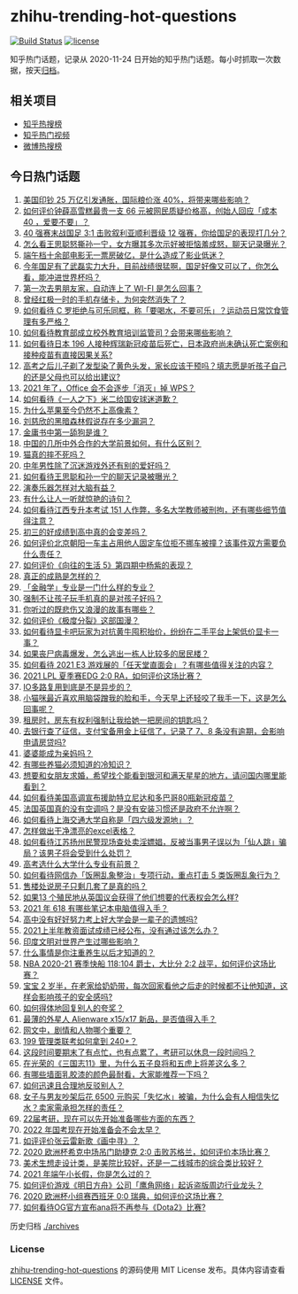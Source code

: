 # zhihu-trending-hot-questions

[![Build Status](https://github.com/justjavac/zhihu-trending-hot-questions/workflows/ci/badge.svg?branch=master)](https://github.com/justjavac/zhihu-trending-hot-questions/actions)
[![license](https://img.shields.io/github/license/justjavac/zhihu-trending-hot-questions)](https://github.com/justjavac/zhihu-trending-hot-questions/blob/master/LICENSE)

知乎热门话题，记录从 2020-11-24 日开始的知乎热门话题。每小时抓取一次数据，按天[归档](./archives)。

## 相关项目

- [知乎热搜榜](https://github.com/justjavac/zhihu-trending-top-search)
- [知乎热门视频](https://github.com/justjavac/zhihu-trending-hot-video)
- [微博热搜榜](https://github.com/justjavac/weibo-trending-hot-search)

## 今日热门话题

<!-- BEGIN -->
<!-- 最后更新时间 Wed Jun 16 2021 07:01:42 GMT+0800 (China Standard Time) -->

1. [美国印钞 25 万亿引发通胀，国际粮价涨 40%，将带来哪些影响？](https://www.zhihu.com/question/464253751)
2. [如何评价钟薛高雪糕最贵一支 66 元被网民质疑价格高，创始人回应「成本 40
   ，爱要不要」？](https://www.zhihu.com/question/465157262)
3. [40 强赛末战国足 3:1 击败叙利亚顺利晋级 12
   强赛，你给国足的表现打几分？](https://www.zhihu.com/question/465257701)
4. [怎么看王思聪怒撕孙一宁，女方曝其多次示好被拒恼羞成怒，聊天记录曝光？](https://www.zhihu.com/question/465193554)
5. [端午档十余部电影无一票房破亿，是什么造成了影业低迷？](https://www.zhihu.com/question/465092815)
6. [今年国足有了武磊实力大升，目前战绩很猛啊，国足好像又可以了，你怎么看，能冲进世界杯吗？](https://www.zhihu.com/question/464598980)
7. [第一次去男朋友家，自动连上了 WI-FI 是怎么回事？](https://www.zhihu.com/question/464961722)
8. [曾经红极一时的手机存储卡，为何突然消失了？](https://www.zhihu.com/question/379697777)
9. [如何看待 C
   罗拒绝与可乐同框，称「要喝水，不要可乐」？运动员日常饮食管理有多严格？](https://www.zhihu.com/question/465112331)
10. [如何看待教育部成立校外教育培训监管司？会带来哪些影响？](https://www.zhihu.com/question/465193204)
11. [如何看待日本 196
    人接种辉瑞新冠疫苗后死亡，日本政府尚未确认死亡案例和接种疫苗有直接因果关系?](https://www.zhihu.com/question/464426634)
12. [高考之后儿子剃了发型染了黄色头发，家长应该干预吗？填志愿是听孩子自己的还是父母也可以给出建议?](https://www.zhihu.com/question/464569384)
13. [2021 年了，Office 会不会逐步「消灭」掉 WPS？](https://www.zhihu.com/question/460028327)
14. [如何看待《一人之下》米二给国安球迷道歉？](https://www.zhihu.com/question/465110855)
15. [为什么苹果至今仍然不上高像素？](https://www.zhihu.com/question/464657256)
16. [刘慈欣的黑暗森林假说存在多少漏洞？](https://www.zhihu.com/question/451440009)
17. [金庸书中第一舔狗是谁？](https://www.zhihu.com/question/464912057)
18. [中国的几所中外合作的大学前景如何，有什么区别？](https://www.zhihu.com/question/291415035)
19. [猫真的摔不死吗？](https://www.zhihu.com/question/19978294)
20. [中年男性除了沉迷游戏外还有别的爱好吗？](https://www.zhihu.com/question/459226864)
21. [如何看待王思聪和孙一宁的聊天记录被曝光？](https://www.zhihu.com/question/465160470)
22. [演奏乐器怎样对大脑有益？](https://www.zhihu.com/question/266210634)
23. [有什么让人一听就惊艳的诗句？](https://www.zhihu.com/question/457061535)
24. [如何看待江西专升本考试 151
    人作弊，多名大学教师被刑拘，还有哪些细节值得注意？](https://www.zhihu.com/question/465076235)
25. [初三的好成绩到高中真的会变差吗？](https://www.zhihu.com/question/464672740)
26. [如何评价北京朝阳一车主占用他人固定车位拒不挪车被撞？该事件双方需要负什么责任？](https://www.zhihu.com/question/465097829)
27. [如何评价《向往的生活 5》第四期中杨紫的表现？](https://www.zhihu.com/question/459467558)
28. [真正的成熟是怎样的？](https://www.zhihu.com/question/23055853)
29. [「金融学」专业是一门什么样的专业？](https://www.zhihu.com/question/324787450)
30. [强制不让孩子玩手机真的是对孩子好吗？](https://www.zhihu.com/question/325178193)
31. [你听过的既悲伤又浪漫的故事有哪些？](https://www.zhihu.com/question/26437791)
32. [如何评价《极度分裂》这部国漫？](https://www.zhihu.com/question/28082072)
33. [如何看待显卡吧玩家为对抗黄牛囤积抬价，纷纷在二手平台上架低价显卡一事？](https://www.zhihu.com/question/464735756)
34. [如果丧尸病毒爆发，怎么逃出一栋人比较多的居民楼？](https://www.zhihu.com/question/38408371)
35. [如何看待 2021 E3
    游戏展的「任天堂直面会」？有哪些值得关注的内容？](https://www.zhihu.com/question/465215405)
36. [2021 LPL 夏季赛EDG 2:0 RA，如何评价这场比赛？](https://www.zhihu.com/question/464995096)
37. [IO多路复用到底是不是异步的？](https://www.zhihu.com/question/59975081)
38. [小猫咪最近喜欢用脑袋蹭我的脸和手，今天早上还轻咬了我手一下，这是怎么回事呢？](https://www.zhihu.com/question/464003051)
39. [租房时，房东有权利强制让我给她一把房间的钥匙吗？](https://www.zhihu.com/question/462612155)
40. [去银行查了征信，支付宝备用金上征信了，记录了 7、8
    条没有逾期，会影响申请房贷吗?](https://www.zhihu.com/question/401757959)
41. [婆婆能成为亲妈吗？](https://www.zhihu.com/question/317585068)
42. [有哪些养猫必须知道的冷知识？](https://www.zhihu.com/question/428891310)
43. [想要和女朋友求婚，希望找个能看到银河和满天星星的地方，请问国内哪里能看到？](https://www.zhihu.com/question/453392696)
44. [如何看待美国高调宣布援助特立尼达和多巴哥80瓶新冠疫苗？](https://www.zhihu.com/question/465072169)
45. [法国英国真的没有空调吗？是没有安装习惯还是政府不允许啊？](https://www.zhihu.com/question/48716799)
46. [如何看待上海交通大学自称是「四六级发源地」？](https://www.zhihu.com/question/464806294)
47. [怎样做出干净漂亮的excel表格？](https://www.zhihu.com/question/21287244)
48. [如何看待江苏扬州民警现场查处卖淫嫖娼，反被当事男子误以为「仙人跳」骗局？该男子将会受到什么处罚？](https://www.zhihu.com/question/464879487)
49. [高考选什么大学什么专业有前景？](https://www.zhihu.com/question/440235164)
50. [如何看待网信办「饭圈乱象整治」专项行动，重点打击 5
    类饭圈乱象行为？](https://www.zhihu.com/question/465112780)
51. [售楼处说房子只剩几套了是真的吗？](https://www.zhihu.com/question/460961867)
52. [如果13 个殖民地从英国议会获得了他们想要的代表权会怎么样?](https://www.zhihu.com/question/463566948)
53. [2021 年 618 有哪些笔记本电脑值得入手？](https://www.zhihu.com/question/457255317)
54. [高中没有好好努力考上好大学会是一辈子的遗憾吗?](https://www.zhihu.com/question/463210788)
55. [2021上半年教资面试成绩已经公布，没有通过该怎么办？](https://www.zhihu.com/question/465072042)
56. [印度文明对世界产生过哪些影响？](https://www.zhihu.com/question/462960421)
57. [什么事情是你注重养生以后才知道的？](https://www.zhihu.com/question/451372641)
58. [NBA 2020-21 赛季快船 118:104 爵士，大比分 2:2
    战平，如何评价这场比赛？](https://www.zhihu.com/question/465077497)
59. [宝宝 2
    岁半，在老家给奶奶带，每次回家看他之后走的时候都不让他知道，这样会影响孩子的安全感吗?](https://www.zhihu.com/question/464606733)
60. [如何得体地回复别人的夸奖？](https://www.zhihu.com/question/23758741)
61. [最薄的外星人 Alienware x15/x17
    新品，是否值得入手？](https://www.zhihu.com/question/462727712)
62. [网文中，剧情和人物哪个重要？](https://www.zhihu.com/question/464564870)
63. [199 管理类联考如何拿到 240+？](https://www.zhihu.com/question/61541247)
64. [这段时间要期末了有点忙，也有点累了，考研可以休息一段时间吗？](https://www.zhihu.com/question/464096874)
65. [在光荣的《三国志11》里，为什么五子良将和五虎上将差这么多？](https://www.zhihu.com/question/329658518)
66. [有哪些墙面乳胶漆的颜色最耐看，大家能推荐一下吗？](https://www.zhihu.com/question/266901539)
67. [如何迅速且合理地反驳别人？](https://www.zhihu.com/question/21995841)
68. [女子与男友吵架后花 6500
    元购买「失忆水」被骗，为什么会有人相信失忆水？卖家需承担怎样的责任？](https://www.zhihu.com/question/465082372)
69. [22届考研，现在可以先开始准备哪些方面的东西？](https://www.zhihu.com/question/364876645)
70. [2022 年国考现在开始准备会不会太早？](https://www.zhihu.com/question/444676802)
71. [如评评价张云雷新歌《画中寻》？](https://www.zhihu.com/question/465107627)
72. [2020 欧洲杯希克中场吊门助捷克 2:0
    击败苏格兰，如何评价本场比赛？](https://www.zhihu.com/question/464977163)
73. [美术生想走设计类，是美院比较好，还是一二线城市的综合类比较好？](https://www.zhihu.com/question/462891421)
74. [2021 年端午小长假，你是怎么过的？](https://www.zhihu.com/question/464547029)
75. [如何评价游戏《明日方舟》公司「鹰角网络」起诉盗版周边行业龙头？](https://www.zhihu.com/question/427884535)
76. [2020 欧洲杯小组赛西班牙 0:0 瑞典，如何评价这场比赛？](https://www.zhihu.com/question/465057552)
77. [如何看待OG官方宣布ana将不再参与《Dota2》比赛?](https://www.zhihu.com/question/465058089)

<!-- END -->

历史归档 [./archives](./archives)

### License

[zhihu-trending-hot-questions](https://github.com/justjavac/zhihu-trending-hot-questions)
的源码使用 MIT License 发布。具体内容请查看 [LICENSE](./LICENSE) 文件。
